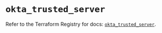 # `okta_trusted_server`

Refer to the Terraform Registry for docs: [`okta_trusted_server`](https://registry.terraform.io/providers/okta/okta/4.11.1/docs/resources/trusted_server).
